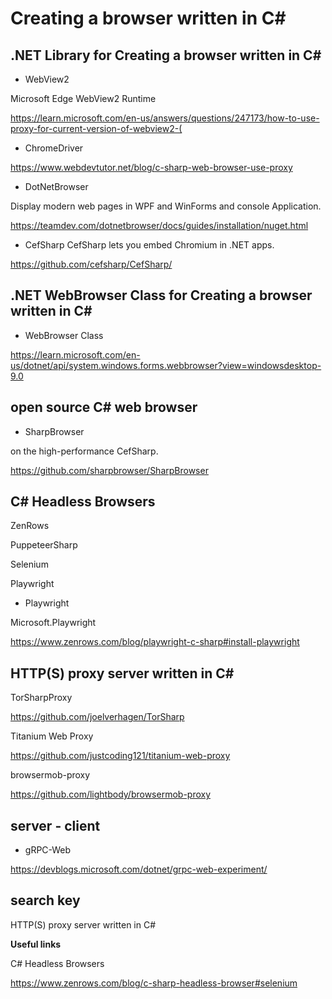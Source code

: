 # Creating a browser written in C#

## .NET Library for Creating a browser  written in C#

- WebView2

Microsoft Edge WebView2 Runtime

https://learn.microsoft.com/en-us/answers/questions/247173/how-to-use-proxy-for-current-version-of-webview2-(

- ChromeDriver

https://www.webdevtutor.net/blog/c-sharp-web-browser-use-proxy

- DotNetBrowser

Display modern web pages in WPF and WinForms and console Application.

https://teamdev.com/dotnetbrowser/docs/guides/installation/nuget.html

- CefSharp
CefSharp lets you embed Chromium in .NET apps.

https://github.com/cefsharp/CefSharp/

## .NET WebBrowser Class for Creating a browser  written in C#

- WebBrowser Class

https://learn.microsoft.com/en-us/dotnet/api/system.windows.forms.webbrowser?view=windowsdesktop-9.0


## open source C# web browser

- SharpBrowser

on the high-performance CefSharp.

https://github.com/sharpbrowser/SharpBrowser





## C# Headless Browsers

ZenRows

PuppeteerSharp

Selenium

Playwright

- Playwright

Microsoft.Playwright

https://www.zenrows.com/blog/playwright-c-sharp#install-playwright



## HTTP(S) proxy server written in C#

TorSharpProxy

https://github.com/joelverhagen/TorSharp

Titanium Web Proxy

https://github.com/justcoding121/titanium-web-proxy

browsermob-proxy

https://github.com/lightbody/browsermob-proxy

## server - client
- gRPC-Web

https://devblogs.microsoft.com/dotnet/grpc-web-experiment/


## search key

HTTP(S) proxy server written in C#

**Useful links**

C# Headless Browsers

https://www.zenrows.com/blog/c-sharp-headless-browser#selenium



